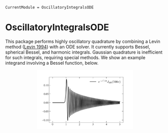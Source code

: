 ```@meta
CurrentModule = OscillatoryIntegralsODE
```

# OscillatoryIntegralsODE

This package performs highly oscillatory quadrature by combining a Levin method ([Levin 1994](https://www.sciencedirect.com/science/article/pii/0377042794001189)) with an ODE solver. It currently supports Bessel, spherical Bessel, and harmonic integrals. Gaussian quadrature is inefficient for such integrals, requiring special methods. We show an example integrand involving a Bessel function, below.

<p align="center">
<img width=60% src="assets/bessel.svg">
</p>

